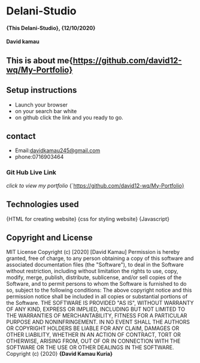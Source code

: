 # Delani-Studio
#### {This Delani-Studio}, {12/10/2020}
#### David kamau  
This is about me{https://github.com/david12-wq/My-Portfolio}
---
## Setup instructions
* Launch your browser
* on your search bar white 
* on github click the link and you ready to go.
## contact
* Email:davidkamau245@gmail.com
* phone:0716903464
### Git Hub Live Link
*click to view my portfolio*
 {`https://github.com/david12-wq/My-Portfolio}
 ## Technologies used
 {HTML for creating website}
 {css for styling website}
 {Javascript}
## Copyright and License
MIT License
Copyright (c) [2020] [David Kamau]
Permission is hereby granted, free of charge, to any person obtaining a copy
of this software and associated documentation files (the "Software"), to deal
in the Software without restriction, including without limitation the rights
to use, copy, modify, merge, publish, distribute, sublicense, and/or sell
copies of the Software, and to permit persons to whom the Software is
furnished to do so, subject to the following conditions:
The above copyright notice and this permission notice shall be included in all
copies or substantial portions of the Software.
THE SOFTWARE IS PROVIDED "AS IS", WITHOUT WARRANTY OF ANY KIND, EXPRESS OR
IMPLIED, INCLUDING BUT NOT LIMITED TO THE WARRANTIES OF MERCHANTABILITY,
FITNESS FOR A PARTICULAR PURPOSE AND NONINFRINGEMENT. IN NO EVENT SHALL THE
AUTHORS OR COPYRIGHT HOLDERS BE LIABLE FOR ANY CLAIM, DAMAGES OR OTHER
LIABILITY, WHETHER IN AN ACTION OF CONTRACT, TORT OR OTHERWISE, ARISING FROM,
OUT OF OR IN CONNECTION WITH THE SOFTWARE OR THE USE OR OTHER DEALINGS IN THE
SOFTWARE.
Copyright (c) {2020} **{David Kamau Kuria}**